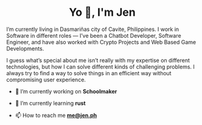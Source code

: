 <h1 align="center">Yo 👋, I'm Jen</h1>

I’m currently living in Dasmariñas city of Cavite, Philippines. I work in Software in different roles — I’ve been a Chatbot Developer, Software Engineer, and have also worked with Crypto Projects and Web Based Game Developments.

I guess what’s special about me isn’t really with my expertise on different technologies, but how I can solve different kinds of challenging problems. I always try to find a way to solve things in an efficient way without compromising user experience.


- 🔭 I’m currently working on **Schoolmaker**

- 🌱 I’m currently learning **rust**

- 📫 How to reach me **me@jen.ph**
